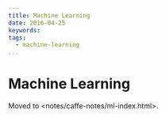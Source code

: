 ```yaml
---
title: Machine Learning
date: 2016-04-25
keywords:
tags:
  - machine-learning
...
```


Machine Learning
================

Moved to <notes/caffe-notes/ml-index.html>.
